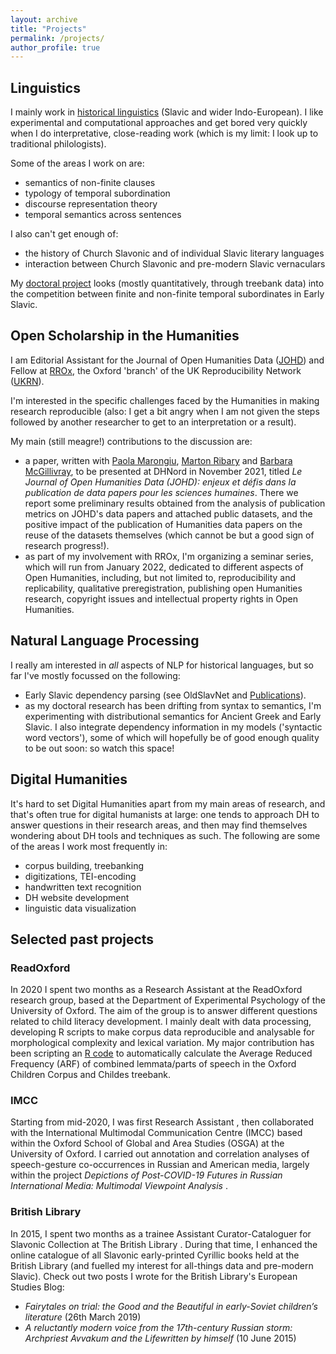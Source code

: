 ```yaml
---
layout: archive
title: "Projects"
permalink: /projects/
author_profile: true
---
```


## Linguistics

I mainly work in [historical linguistics](https://www.britannica.com/science/historical-linguistics) (Slavic and wider Indo-European). I like experimental and computational approaches and get bored very quickly when I do interpretative, close-reading work (which is my limit: I look up to traditional philologists). 

Some of the areas I work on are:
<ul class="fa-ul">
    <li><i class="fa-li fa fa-sign-language"></i>semantics of non-finite clauses</li>
    <li><i class="fa-li fa fa-sign-language"></i>typology of temporal subordination</li>
    <li><i class="fa-li fa fa-sign-language"></i>discourse representation theory</li>
    <li><i class="fa-li fa fa-sign-language"></i>temporal semantics across sentences</li>
</ul>

I also can't get enough of:
<ul class="fa-ul">
    <li><i class="fa-li fa fa-sign-language"></i>the history of Church Slavonic and of individual Slavic literary languages</li>
    <li><i class="fa-li fa fa-sign-language"></i>interaction between Church Slavonic and pre-modern Slavic vernaculars</li>
</ul>

<i class="fas fa-hand-point-right"></i> My <a href="https://www.granduniondtp.ac.uk/people/nilo-pedrazzini">doctoral project</a> looks (mostly quantitatively, through treebank data) into the competition between finite and non-finite temporal subordinates in Early Slavic.

## Open Scholarship in the Humanities

I am Editorial Assistant for the Journal of Open Humanities Data ([JOHD](https://openhumanitiesdata.metajnl.com)) and Fellow at [RROx](https://ox.ukrn.org/people/#NiloPedrazzini), the Oxford 'branch' of the UK Reproducibility Network ([UKRN](https://www.ukrn.org)). 

I'm interested in the specific challenges faced by the Humanities in making research reproducible (also: I get a bit angry when I am not given the steps followed by another researcher to get to an interpretation or a result). 

My main (still meagre!) contributions to the discussion are:
<ul class="fa-ul">
    <li><i class="fa-li fa fa-code-branch"></i>a paper, written with <a href="https://www.unine.ch/isla/home/equipe/paola-marongiu.html">Paola Marongiu</a>, <a href="https://www.surrey.ac.uk/people/marton-ribary">Marton Ribary</a> and <a href="https://www.turing.ac.uk/people/researchers/barbara-mcgillivray">Barbara McGillivray</a>, to be presented at DHNord <a href="https://www.meshs.fr/page/dhnord_2020"><i class="fas fa-external-link-alt"></i></a> in November 2021, titled <i>Le Journal of Open Humanities Data (JOHD): enjeux et défis dans la publication de data papers pour les sciences humaines</i>. There we report some preliminary results obtained from the analysis of publication metrics on JOHD's data papers and attached public datasets, and the positive impact of the publication of Humanities data papers on the reuse of the datasets themselves (which cannot be but a good sign of research progress!).</li>
    <li><i class="fa-li fa fa-code-branch"></i>as part of my involvement with RROx, I'm organizing a seminar series, which will run from January 2022, dedicated to different aspects of Open Humanities, including, but not limited to, reproducibility and replicability, qualitative preregistration, publishing open Humanities research, copyright issues and intellectual property rights in Open Humanities.</li>
</ul>

## Natural Language Processing

I really am interested in *all* aspects of NLP for historical languages, but so far I've mostly focussed on the following:

<ul class="fa-ul">
    <li><i class="fa-li fa fa-terminal"></i>Early Slavic dependency parsing (see OldSlavNet <a href="https://npedrazzini.github.io/OldSlavNet/"><i class="fas fa-external-link-alt"></i></a> and <a href="https://npedrazzini.github.io/publications/">Publications</a>).</li>
    <li><i class="fa-li fa fa-terminal"></i>as my doctoral research has been drifting from syntax to semantics, I'm experimenting with distributional semantics for Ancient Greek and Early Slavic. I also integrate dependency information in my models ('syntactic word vectors'), some of which will hopefully be of good enough quality to be out soon: so watch this space!</li>
</ul>

## Digital Humanities

It's hard to set Digital Humanities apart from my main areas of research, and that's often true for digital humanists at large: one tends to approach DH to answer questions in their research areas, and then may find themselves wondering about DH tools and techniques as such. The following are some of the areas I work most frequently in:

<ul class="fa-ul">
    <li><i class="fa-li fa fa-code"></i>corpus building, treebanking</li>
    <li><i class="fa-li fa fa-code"></i>digitizations, TEI-encoding</li>
    <li><i class="fa-li fa fa-code"></i>handwritten text recognition</li>
    <li><i class="fa-li fa fa-code"></i>DH website development</li>
    <li><i class="fa-li fa fa-code"></i>linguistic data visualization</li>
</ul>

## Selected past projects
### ReadOxford
In 2020 I spent two months as a Research Assistant at the ReadOxford <a href="https://readoxford.org/our-research"><i class="fas fa-external-link-alt"></i></a> research group, based at the Department of Experimental Psychology <a href="https://www.psy.ox.ac.uk"><i class="fas fa-external-link-alt"></i></a> of the University of Oxford. The aim of the group is to answer different questions related to child literacy development.
I mainly dealt with data processing, developing R scripts to make corpus data reproducible and analysable for morphological complexity and lexical variation. My major contribution has been scripting an <a href="https://github.com/npedrazzini/averageReducedFrequency">R code</a> to automatically calculate the Average Reduced Frequency (ARF) of combined lemmata/parts of speech in the Oxford Children Corpus <a href="https://www.sketchengine.eu/oxford-childrens-corpus/"><i class="fas fa-external-link-alt"></i></a> and Childes <a href="https://childes.talkbank.org"><i class="fas fa-external-link-alt"></i></a> treebank.

### IMCC
Starting from mid-2020, I was first Research Assistant <a href="https://imcc.web.ox.ac.uk/people/mr-nilo-pedrazzini"><i class="fas fa-external-link-alt"></i></a>, then collaborated with the International Multimodal Communication Centre (IMCC) <a href="https://imcc.web.ox.ac.uk"><i class="fas fa-external-link-alt"></i></a> based within the Oxford School of Global and Area Studies (OSGA) at the University of Oxford. I carried out annotation and correlation analyses of speech-gesture co-occurrences in Russian and American media, largely within the project <i>Depictions of Post-COVID-19 Futures in Russian International Media: Multimodal Viewpoint Analysis</i> <a href="https://imcc.web.ox.ac.uk/projects"><i class="fas fa-external-link-alt"></i></a>. 

### British Library
In 2015, I spent two months as a trainee Assistant Curator-Cataloguer for Slavonic Collection at The British Library <a href="https://www.bl.uk/subjects/slavonic-studies#"><i class="fas fa-external-link-alt"></i></a>. During that time, I enhanced the online catalogue of all Slavonic early-printed Cyrillic books held at the British Library (and fuelled my interest for all-things data and pre-modern Slavic). Check out two posts I wrote for the British Library's European Studies Blog:

<ul class="fa-ul">
    <li><i class="fa-li fa fa-paper-plane"></i><i> Fairytales on trial: the Good and the Beautiful in early-Soviet children’s literature</i> (26th March 2019) <a href="https://blogs.bl.uk/european/2019/03/fairytales-on-trial.html"><i class="fas fa-external-link-alt"></i></a></li>
    <li><i class="fa-li fa fa-paper-plane"></i><i> A reluctantly modern voice from the 17th-century Russian storm: Archpriest Avvakum and the Lifewritten by himself</i> (10 June 2015) <a href="https://blogs.bl.uk/european/2015/06/a-reluctantly-modern-voice-from-the-17th-century-russian-storm.html"><i class="fas fa-external-link-alt"></i></a>
</li>
</ul>